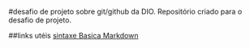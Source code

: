 #desafio de projeto sobre git/github da DIO.
Repositório criado para o desafio  de projeto.

##links utéis 
[sintaxe Basica Markdown](https://www.markdownguide.org/basic-syntax/)

